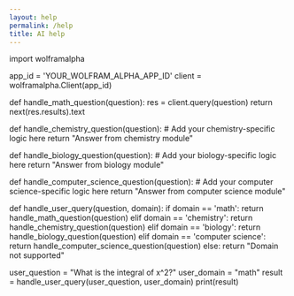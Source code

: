 ```yaml
---
layout: help
permalink: /help
title: AI help
---
```

import wolframalpha

app_id = 'YOUR_WOLFRAM_ALPHA_APP_ID'
client = wolframalpha.Client(app_id)

def handle_math_question(question):
    res = client.query(question)
    return next(res.results).text

def handle_chemistry_question(question):
    # Add your chemistry-specific logic here
    return "Answer from chemistry module"

def handle_biology_question(question):
    # Add your biology-specific logic here
    return "Answer from biology module"

def handle_computer_science_question(question):
    # Add your computer science-specific logic here
    return "Answer from computer science module"

def handle_user_query(question, domain):
    if domain == 'math':
        return handle_math_question(question)
    elif domain == 'chemistry':
        return handle_chemistry_question(question)
    elif domain == 'biology':
        return handle_biology_question(question)
    elif domain == 'computer science':
        return handle_computer_science_question(question)
    else:
        return "Domain not supported"

user_question = "What is the integral of x^2?"
user_domain = "math"
result = handle_user_query(user_question, user_domain)
print(result)
